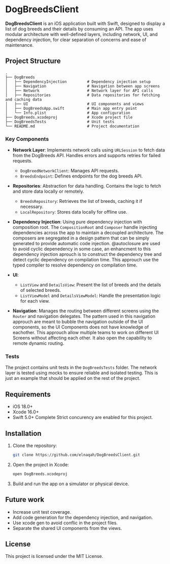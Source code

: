 
# DogBreedsClient

**DogBreedsClient** is an iOS application built with Swift, designed to display a list of dog breeds and their details by consuming an API. The app uses modular architecture with well-defined layers, including network, UI, and dependency injection, for clear separation of concerns and ease of maintenance.

## Project Structure

```
.
├── DogBreeds
│   ├── DependencyInjection         # Dependency injection setup
│   ├── Navigation                  # Navigation between app screens
│   ├── Network                     # Network layer for API calls
│   ├── Repositories                # Data repositories for fetching and caching data
│   ├── UI                          # UI components and views
│   ├── DogBreedsApp.swift          # Main app entry point
│   └── Info.plist                  # App configuration
├── DogBreeds.xcodeproj             # Xcode project file
├── DogBreedsTests                  # Unit tests
└── README.md                       # Project documentation
```

### Key Components

- **Network Layer**: Implements network calls using `URLSession` to fetch data from the DogBreeds API. Handles errors and supports retries for failed requests.
  - `DogBreedNetworkClient`: Manages API requests.
  - `BreedsEndpoint`: Defines endpoints for the dog breeds API.

- **Repositories**: Abstraction for data handling. Contains the logic to fetch and store data locally or remotely.
  - `BreedsRepository`: Retrieves the list of breeds, caching it if necessary.
  - `LocalRepository`: Stores data locally for offline use.

- **Dependency Injection**: 
Using pure dependency injection with composition root.
The `CompositionRoot` and `Composer` handle injecting dependencies across the app to maintain a decoupled architecture.
The composers are segregated in a design pattern that can be simply generated to provide automatic code injection.
@autoclosure are used to avoid cyclic depenedency in some case, an enhancment to this dependency injection aprouch is to construct the dependency tree and detect cyclic dependency on compilation time.
This approuch use the typed compiler to resolve dependency on compilation time.

- **UI**: 
  - `ListView` and `DetailsView`: Present the list of breeds and the details of selected breeds.
  - `ListViewModel` and `DetailsViewModel`: Handle the presentation logic for each view.

- **Navigation**: Manages the routing between different screens using the `Router` and navigation delegates.
The pattern used in this navigation approuch are meant to bubble the navigation outside of the UI components, so the UI Components does not have knowledge of eachother.
This approuch allow multiple teams to work on different UI Screens without affecting each other. 
It also open the capability to remote dynamic routing.

### Tests

The project contains unit tests in the `DogBreedsTests` folder.
The network layer is tested using mocks to ensure reliable and isolated testing.
This is just an example that should be applied on the rest of the project.

## Requirements

- iOS 18.0+
- Xcode 16.0+
- Swift 5.0+
Complete Strict concurency are enabled for this project.

## Installation

1. Clone the repository:
   ```bash
   git clone https://github.com/elnaqah/DogBreedsClient.git
   ```
2. Open the project in Xcode:
   ```bash
   open DogBreeds.xcodeproj
   ```
3. Build and run the app on a simulator or physical device.

## Future work

- Increase unit test coverage.
- Add code generation for the dependency injection, and navigation.
- Use xcode gen to avoid conflic in the project files.
- Separate the shared UI components from the views.

## License

This project is licensed under the MIT License.